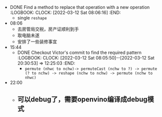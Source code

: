 - DONE Find a method to replace that operation with a new operation
  :LOGBOOK:
  CLOCK: [2022-03-12 Sat 08:06:16]
  :END:
	- single `reshape`
- 08:06
	- 去房管局交税，房产证顺利到手
	- 取电脑未遂
	- 安排了一些装修事宜
- 15:44
	- DONE Checkout Victor's commit to find the required pattern
	  :LOGBOOK:
	  CLOCK: [2022-03-12 Sat 08:05:50]--[2022-03-12 Sat 20:30:53] =>  12:25:03
	  :END:
		- `permute (nhwc to nchw)-> permuteCast (nchw to ?) -> permute (? to nchw) -> reshape (nchw to nchw) -> permute (nchw to nhwc)`
- 22:00
	- 可以debug了，需要openvino编译成debug模式
		-